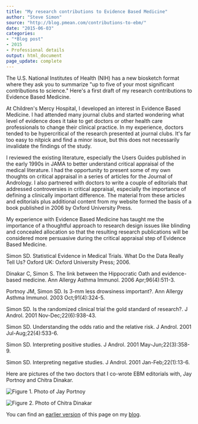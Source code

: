 ```yaml
---
title: "My research contributions to Evidence Based Medicine"
author: "Steve Simon"
source: "http://blog.pmean.com/contributions-to-ebm/"
date: "2015-06-03"
categories:
- "*Blog post"
- 2015
- Professional details
output: html_document
page_update: complete
---
```


The U.S. National Institutes of Health (NIH) has a new biosketch format where they ask you to summarize "up to five of your most significant contributions to science." Here's a first draft of my research contributions to Evidence Based Medicine.

<!---More--->

At Children's Mercy Hospital, I developed an interest in Evidence Based Medicine. I had attended many journal clubs and started wondering what level of evidence does it take to get doctors or other health care professionals to change their clinical practice. In my experience, doctors tended to be hypercritical of the research presented at journal clubs. It's far too easy to nitpick and find a minor issue, but this does not necessarily invalidate the findings of the study.

I reviewed the existing literature, especially the Users Guides published in the early 1990s in JAMA to better understand critical appraisal of the medical literature. I had the opportunity to present some of my own thoughts on critical appraisal in a series of articles for the Journal of Andrology. I also partnered with doctors to write a couple of editorials that addressed controversies in critical appraisal, especially the importance of defining a clinically important difference. The material from these articles and editorials plus additional content from my website formed the basis of a book published in 2006 by Oxford University Press.

My experience with Evidence Based Medicine has taught me the importance of a thoughtful approach to research design issues like blinding and concealed allocation so that the resulting research publications will be considered more persuasive during the critical appraisal step of Evidence Based Medicine.

Simon SD. Statistical Evidence in Medical Trials. What Do the Data Really Tell Us? Oxford UK: Oxford University Press; 2006.

Dinakar C, Simon S. The link between the Hippocratic Oath and evidence-based medicine. Ann Allergy Asthma Immunol. 2006 Apr;96(4):511-3.

Portnoy JM, Simon SD. Is 3-mm less drowsiness important?. Ann Allergy Asthma Immunol. 2003 Oct;91(4):324-5.

Simon SD. Is the randomized clinical trial the gold standard of research?. J Androl. 2001 Nov-Dec;22(6):938-43.

Simon SD. Understanding the odds ratio and the relative risk. J Androl. 2001 Jul-Aug;22(4):533-6.

Simon SD. Interpreting positive studies. J Androl. 2001 May-Jun;22(3):358-9.

Simon SD. Interpreting negative studies. J Androl. 2001 Jan-Feb;22(1):13-6.

Here are pictures of the two doctors that I co-wrote EBM editorials with, Jay Portnoy and Chitra Dinakar.

![Figure 1. Photo of Jay Portnoy](http://www.pmean.com/new-images/15/contributions-to-ebm01.jpeg)

![Figure 2. Photo of Chitra Dinakar](http://www.pmean.com/new-images/15/dinakar.jpg)

You can find an [earlier version][sim1] of this page on my [blog][sim2].

[sim1]: http://blog.pmean.com/covariate-imbalance/
[sim2]: http://blog.pmean.com


